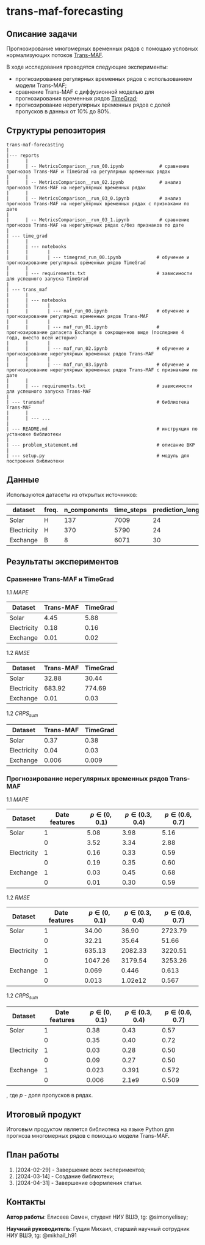 # trans-maf-forecasting

## Описание задачи

Прогнозирование многомерных временных рядов с помощью условных нормализующих потоков [Trans-MAF](https://arxiv.org/pdf/2002.06103.pdf). 

В ходе исследования проводятся следующие эксперименты:
  - прогнозирование регулярных временных рядов с использованием модели Trans-MAF;
  - сравнение Trans-MAF с диффузионной моделью для прогнозирования временных рядов [TimeGrad](https://arxiv.org/abs/2305.00624.pdf);
  - прогнозирование нерегулярных временных рядов с долей пропусков в данных от 10% до 80%.

## Структуры репозитория
```
trans-maf-forecasting
|
|--- reports
|      |
|      | -- MetricsComparison__run_00.ipynb             # сравнение прогнозов Trans-MAF и TimeGrad на регулярных временных рядах
|      |
|      | -- MetricsComparison__run_02.ipynb             # анализ прогнозов Trans-MAF на нерегулярных временных рядах
|      |
|      | -- MetricsComparison__run_03_0.ipynb           # анализ прогнозов Trans-MAF на нерегулярных временных рядах c признаками по дате
|
|      | -- MetricsComparison__run_03_1.ipynb           # сравнение прогнозов Trans-MAF на нерегулярных рядах с/без признаков по дате
|
| --- time_grad
|      |
|      | --- notebooks
|      |       |
|      |       | --- timegrad_run_00.ipynb             # обучение и прогнозирование регулярных временных рядов TimeGrad
|      |
|      | --- requirements.txt                          # зависимости для успешного запуска TimeGrad
|
| --- trans_maf
|      |
|      | --- notebooks
|      |       |
|      |       | --- maf_run_00.ipynb                  # обучение и прогнозирование регулярных временных рядов Trans-MAF
|      |       |
|      |       | --- maf_run_01.ipynb                  # прогнозирование датасета Exchange в сокрощеннов виде (последние 4 года, вместо всей истории)
|      |       |
|      |       | --- maf_run_02.ipynb                  # обучение и прогнозирование нерегулярных временных рядов Trans-MAF
|      |       |
|      |       | --- maf_run_03.ipynb                  # обучение и прогнозирование нерегулярных временных рядов Trans-MAF c признаками по дате
|      |
|      | --- requirements.txt                          # зависимости для успешного запуска Trans-MAF
|
| --- transmaf                                         # библиотека Trans-MAF
|      |
|      | --- ...
|
| --- README.md                                        # инструкция по установке библиотеки
|
| --- problem_statement.md                             # описание ВКР
|
| --- setup.py                                         # модуль для построения библиотеки
```

## Данные

Используются датасеты из открытых источников:

| dataset    | freq. | n_components |time_steps| prediction_length
| ---------  | ------| -------------|----------|---------------|
| Solar      |H      | 137          |7009|24
| Electricity|H      | 370          |5790|24
| Exchange   |B      | 8            |6071|30
  
## Результаты экспериментов
### Сравнение Trans-MAF и TimeGrad
   
1.1 $MAPE$ 
   
| Dataset    | Trans-MAF | TimeGrad |
| --------- | --------- | --------
| Solar      | 4.45  | 5.88
| Electricity|   0.18 | 0.16
| Exchange   |   0.01 | 0.02

1.2 $RMSE$ 
   
| Dataset    | Trans-MAF | TimeGrad |
| --------- | --------- | --------
| Solar      | 32.88  | 30.44
| Electricity|   683.92 | 774.69
| Exchange   |   0.01 | 0.03

1.2 $CRPS_{sum}$
   
| Dataset    | Trans-MAF | TimeGrad |
| --------- | --------- | --------
| Solar      | 0.37  | 0.38
| Electricity|   0.04 | 0.03
| Exchange   |   0.006 | 0.009

### Прогнозирование нерегулярных временных рядов Trans-MAF
   
1.1 $MAPE$ 
   
| Dataset    | Date features | $p\in(0, 0.1)$ |$p\in(0.3, 0.4)$|$p\in(0.6, 0.7)$|
| --------- | ---------     | --------        |---------------|----------------
| Solar      | 1            | 5.08            |3.98               |5.16
|            |  0           | 3.52            |3.34               |2.88
| Electricity|   1          | 0.16            |0.33               |0.59
|            |    0         | 0.19            |0.35               |0.60
| Exchange   |   1          | 0.03            |0.45               |0.68
|            |   0          | 0.01            |0.30               |0.59

1.2 $RMSE$ 
   
| Dataset    | Date features | $p\in(0, 0.1)$ |$p\in(0.3, 0.4)$|$p\in(0.6, 0.7)$|
| --------- | ---------     | --------        |---------------|----------------
| Solar      | 1            | 34.00            |36.90               |	2723.79
|            |  0           | 32.21            |35.64               |51.66
| Electricity|   1          | 635.13            |2082.33            |3220.51
|            |    0         | 1047.26            |3179.54           |3253.26
| Exchange   |   1          | 0.069            |0.446                 |0.613
|            |   0          | 0.013            |1.02e12            |0.567

1.2 $CRPS_{sum}$
   
| Dataset    | Date features | $p\in(0, 0.1)$ |$p\in(0.3, 0.4)$|$p\in(0.6, 0.7)$|
| --------- | ---------     | --------        |---------------|----------------
| Solar      | 1            | 0.38            |0.43               |0.57
|            |  0           | 0.35            |0.40               |0.72
| Electricity|   1          | 0.03            |0.28               |0.50
|            |    0         | 0.09            |0.27               |0.50
| Exchange   |   1          | 0.023            |0.391               |0.572
|            |   0          | 0.006            |2.1e9               |0.509

, где $p$ - доля пропусков в рядах.

## Итоговый продукт

Итоговым продуктом является библиотека на языке Python для прогноза многомерных рядов с помощью модели Trans-MAF.

## План работы
1. [2024-02-29] - Завершение всех экспериментов;
2. [2024-03-14] - Создание библиотеки;
3. [2024-04-31] - Завершение оформления статьи.
   
## Контакты

**Автор работы**: Елисеев Семен, студент НИУ ВШЭ, tg: @simonyelisey;

**Научный руководитель**: Гущин Михаил, старший научный сотрудник НИУ ВШЭ, tg: @mikhail_h91
